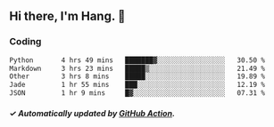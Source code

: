 ## Hi there, I'm Hang. 👋

### Coding

<!--START_SECTION:waka-->

```txt
Python       4 hrs 49 mins   ███████▓░░░░░░░░░░░░░░░░░   30.50 %
Markdown     3 hrs 23 mins   █████▒░░░░░░░░░░░░░░░░░░░   21.49 %
Other        3 hrs 8 mins    █████░░░░░░░░░░░░░░░░░░░░   19.89 %
Jade         1 hr 55 mins    ███░░░░░░░░░░░░░░░░░░░░░░   12.19 %
JSON         1 hr 9 mins     █▓░░░░░░░░░░░░░░░░░░░░░░░   07.31 %
```

<!--END_SECTION:waka-->

##### ✓ Automatically updated by [GitHub Action](https://github.com/huhuhang/huhuhang/actions).
